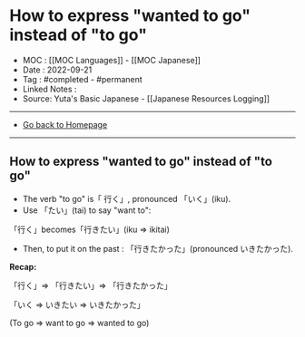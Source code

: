 # How to express "wanted to go" instead of "to go"
- MOC : [[MOC Languages]] - [[MOC Japanese]]
- Date : 2022-09-21
- Tag : #completed - #permanent 
- Linked Notes : 
- Source: Yuta's Basic Japanese - [[Japanese Resources Logging]]
-------------------
- [Go back to Homepage](https://misudashi.ga/)
-----

## How to express "wanted to go" instead of "to go"

- The verb "to go" is「 行く」, pronounced 「いく」(iku).
- Use 「たい」(tai) to say "want to":

「行く」becomes「行きたい」(iku => ikitai)

- Then, to put it on the past : 「行きたかった」(pronounced いきたかった).

**Recap:** 

「行く」=> 「行きたい」=> 「行きたかった」

「いく => いきたい => いきたかった」

(To go => want to go => wanted to go)



